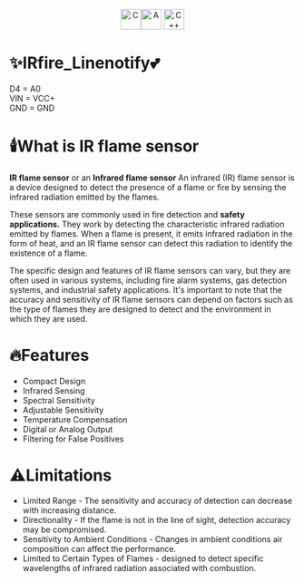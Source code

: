 
<p align="center"><a href="https://docs.microsoft.com/en-us/cpp/?view=msvc-170" target="_blank" rel="noreferrer"><img src="https://raw.githubusercontent.com/danielcranney/readme-generator/main/public/icons/skills/c-colored.svg" width="36" height="36" alt="C" /></a><a href="https://www.arduino.cc/en/software" target="_blank" rel="noreferrer"><img src="https://cdn.sparkfun.com/r/600-600/assets/learn_tutorials/6/1/arduinoThumb.jpg" width="36" height="36" alt="A" /></a>
<a href="https://docs.microsoft.com/en-us/cpp/?view=msvc-170" target="_blank" rel="noreferrer"><img src="https://raw.githubusercontent.com/danielcranney/readme-generator/main/public/icons/skills/cplusplus-colored.svg" width="36" height="36" alt="C++" /></a></p>

# ✨IRfire_Linenotify💕
D4 = A0                                                                                                                                                                                                                       
VIN = VCC+   
GND = GND

# 🕯️What is IR flame sensor
**IR flame sensor** or an **Infrared flame sensor** An infrared (IR) flame sensor is a device designed to detect the presence of a flame or fire by sensing the infrared radiation emitted by the flames.

These sensors are commonly used in fire detection and **safety applications.** They work by detecting the characteristic infrared radiation emitted by flames. When a flame is present, it emits infrared radiation in the form of heat, and an IR flame sensor can detect this radiation to identify the existence of a flame.

The specific design and features of IR flame sensors can vary, but they are often used in various systems, including fire alarm systems, gas detection systems, and industrial safety applications. It's important to note that the accuracy and sensitivity of IR flame sensors can depend on factors such as the type of flames they are designed to detect and the environment in which they are used.

# 🔥Features
- Compact Design
- Infrared Sensing
- Spectral Sensitivity
- Adjustable Sensitivity
- Temperature Compensation
- Digital or Analog Output
- Filtering for False Positives

# ⚠️Limitations
- Limited Range - The sensitivity and accuracy of detection can decrease with increasing distance.
- Directionality - If the flame is not in the line of sight, detection accuracy may be compromised.
- Sensitivity to Ambient Conditions - Changes in ambient conditions air composition can affect the performance.
- Limited to Certain Types of Flames - designed to detect specific wavelengths of infrared radiation associated with combustion.
